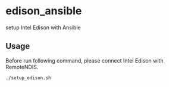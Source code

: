 # edison_ansible

setup Intel Edison with Ansible

## Usage

Before run following command, please connect Intel Edison with RemoteNDIS.

```sh
./setup_edison.sh
```

